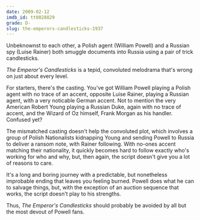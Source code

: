 ```yaml
---
date: 2009-02-12
imdb_id: tt0028829
grade: D-
slug: the-emperors-candlesticks-1937
---
```


Unbeknownst to each other, a Polish agent (William Powell) and a Russian spy (Luise Rainer) both smuggle documents into Russia using a pair of trick candlesticks.

_The Emperor's Candlesticks_ is a tepid, convoluted melodrama that's wrong on just about every level.

For starters, there's the casting. You've got William Powell playing a Polish agent with no trace of an accent, opposite Luise Rainer, playing a Russian agent, with a very noticable German accent. Not to mention the very American Robert Young playing a Russian Duke, again with no trace of accent, and the Wizard of Oz himself, Frank Morgan as his handler. Confused yet?

The mismatched casting doesn't help the convoluted plot, which involves a group of Polish Nationalists kidnapping Young and sending Powell to Russia to deliver a ransom note, with Rainer following. With no-ones accent matching their nationality, it quickly becomes hard to follow exactly who's working for who and why, but, then again, the script doesn't give you a lot of reasons to care.

It's a long and boring journey with a predictable, but nonetheless improbable ending that leaves you feeling burned. Powell does what he can to salvage things, but, with the exception of an auction sequence that works, the script doesn't play to his strengths.

Thus, _The Emperor's Candlesticks_ should probably be avoided by all but the most devout of Powell fans.
